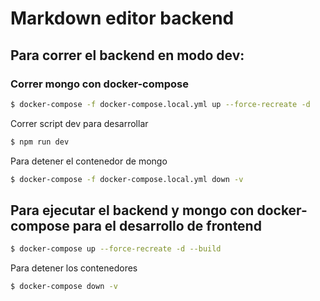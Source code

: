 # Markdown editor backend

## Para correr el backend en modo dev:

### Correr mongo con docker-compose

```sh
$ docker-compose -f docker-compose.local.yml up --force-recreate -d
```

Correr script dev para desarrollar

```sh
$ npm run dev 
```

Para detener el contenedor de mongo
```sh
$ docker-compose -f docker-compose.local.yml down -v  
```

## Para ejecutar el backend y mongo con docker-compose para el desarrollo de frontend


```sh
$ docker-compose up --force-recreate -d --build
```


Para detener los contenedores
```sh
$ docker-compose down -v  
```
